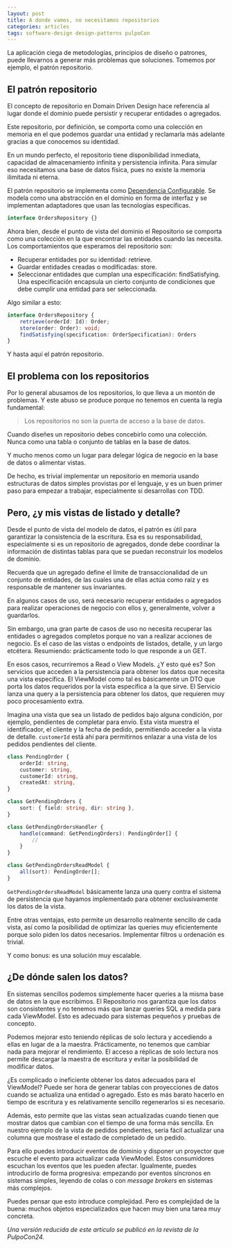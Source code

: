 ```yaml
---
layout: post
title: A donde vamos, no necesitamos repositorios
categories: articles
tags: software-design design-patterns pulpoCon
---
```


La aplicación ciega de metodologías, principios de diseño o patrones, puede llevarnos a generar más problemas que soluciones. Tomemos por ejemplo, el patrón repositorio.

## El patrón repositorio

El concepto de repositorio en Domain Driven Design hace referencia al lugar donde el dominio puede persistir y recuperar entidades o agregados.

Este repositorio, por definición, se comporta como una colección en memoria en el que podemos guardar una entidad y reclamarla más adelante gracias a que conocemos su identidad.

En un mundo perfecto, el repositorio tiene disponibilidad inmediata, capacidad de almacenamiento infinita y persistencia infinita. Para simular eso necesitamos una base de datos física, pues no existe la memoria ilimitada ni eterna.

El patrón repositorio se implementa como [Dependencia Configurable](/configurable_dependency/). Se modela como una abstracción en el dominio en forma de interfaz y se implementan adaptadores que usan las tecnologías específicas.

```typescript
interface OrdersRepository {}
```

Ahora bien, desde el punto de vista del dominio el Repositorio se comporta como una colección en la que encontrar las entidades cuando las necesita. Los comportamientos que esperamos del repositorio son:

* Recuperar entidades por su identidad: retrieve.
* Guardar entidades creadas o modificadas: store.
* Seleccionar entidades que cumplan una especificación: findSatisfying. Una especificación encapsula un cierto conjunto de condiciones que debe cumplir una entidad para ser seleccionada.

Algo similar a esto:

```typescript
interface OrdersRepository {
    retrieve(orderId: Id): Order;
    store(order: Order): void;
    findSatisfying(specification: OrderSpecification): Orders
}
```

Y hasta aquí el patrón repositorio.

## El problema con los repositorios

Por lo general abusamos de los repositorios, lo que lleva a un montón de problemas. Y este abuso se produce porque no tenemos en cuenta la regla fundamental:

> Los repositorios no son la puerta de acceso a la base de datos.

Cuando diseñes un repositorio debes concebirlo como una colección. Nunca como una tabla o conjunto de tablas en la base de datos.

Y mucho menos como un lugar para delegar lógica de negocio en la base de datos o alimentar vistas.

De hecho, es trivial implementar un repositorio en memoria usando estructuras de datos simples provistas por el lenguaje, y es un buen primer paso para empezar a trabajar, especialmente si desarrollas con TDD.

## Pero, ¿y mis vistas de listado y detalle?

Desde el punto de vista del modelo de datos, el patrón es útil para garantizar la consistencia de la escritura. Esa es su responsabilidad, especialmente si es un repositorio de agregados, donde debe coordinar la información de distintas tablas para que se puedan reconstruir los modelos de dominio.

Recuerda que un agregado define el límite de transaccionalidad de un conjunto de entidades, de las cuales una de ellas actúa como raíz y es responsable de mantener sus invariantes.

En algunos casos de uso, será necesario recuperar entidades o agregados para realizar operaciones de negocio con ellos y, generalmente, volver a guardarlos.

Sin embargo, una gran parte de casos de uso no necesita recuperar las entidades o agregados completos porque no van a realizar acciones de negocio. Es el caso de las vistas o endpoints de listados, detalle, y un largo etcétera. Resumiendo: prácticamente todo lo que responde a un GET.

En esos casos, recurriremos a Read o View Models. ¿Y esto qué es? Son servicios que acceden a la persistencia para obtener los datos que necesita una vista específica. El ViewModel como tal es básicamente un DTO que porta los datos requeridos por la vista específica a la que sirve. El Servicio lanza una query a la persistencia para obtener los datos, que requieren muy poco procesamiento extra.

Imagina una vista que sea un listado de pedidos bajo alguna condición, por ejemplo, pendientes de completar para envío. Esta vista muestra el identificador, el cliente y la fecha de pedido, permitiendo acceder a la vista de detalle. `customerId` está ahí para permitirnos enlazar a una vista de los pedidos pendientes del cliente.

```typescript
class PendingOrder {
    orderId: string,
    customer: string,
    customerId: string,
    createdAt: string,
}
```

```typescript
class GetPendingOrders {
    sort: { field: string, dir: string },
}

class GetPendingOrdersHandler {
    handle(command: GetPendingOrders): PendingOrder[] {
        //
    }
}

class GetPendingOrdersReadModel {
    all(sort): PendingOrder[];
}
```

`GetPendingOrdersReadModel` básicamente lanza una query contra el sistema de persistencia que hayamos implementado para obtener exclusivamente los datos de la vista.

Entre otras ventajas, esto permite un desarrollo realmente sencillo de cada vista, así como la posibilidad de optimizar las queries muy eficientemente porque solo piden los datos necesarios. Implementar filtros u ordenación es trivial.

Y como bonus: es una solución muy escalable.

## ¿De dónde salen los datos?

En sistemas sencillos podemos simplemente hacer queries a la misma base de datos en la que escribimos. El Repositorio nos garantiza que los datos son consistentes y no tenemos más que lanzar queries SQL a medida para cada ViewModel. Esto es adecuado para sistemas pequeños y pruebas de concepto.

Podemos mejorar esto teniendo réplicas de solo lectura y accediendo a ellas en lugar de a la maestra. Prácticamente, no tenemos que cambiar nada para mejorar el rendimiento. El acceso a réplicas de solo lectura nos permite descargar la maestra de escritura y evitar la posibilidad de modificar datos.

¿Es complicado o ineficiente obtener los datos adecuados para el ViewModel? Puede ser hora de generar tablas con proyecciones de datos cuando se actualiza una entidad o agregado. Esto es más barato hacerlo en tiempo de escritura y es relativamente sencillo regenerarlos si es necesario. 

Además, esto permite que las vistas sean actualizadas cuando tienen que mostrar datos que cambian con el tiempo de una forma más sencilla. En nuestro ejemplo de la vista de pedidos pendientes, sería fácil actualizar una columna que mostrase el estado de completado de un pedido.

Para ello puedes introducir eventos de dominio y disponer un proyector que escuche el evento para actualizar cada ViewModel. Estos consumidores escuchan los eventos que les pueden afectar. Igualmente, puedes introducirlo de forma progresiva: empezando por eventos síncronos en sistemas simples, leyendo de colas o con _message brokers_ en sistemas más complejos.

Puedes pensar que esto introduce complejidad. Pero es complejidad de la buena: muchos objetos especializados que hacen muy bien una tarea muy concreta.

_Una versión reducida de este artículo se publicó en la revista de la PulpoCon24._
